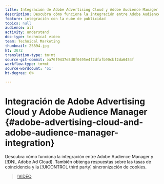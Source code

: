 ```yaml
---
title: Integración de Adobe Advertising Cloud y Adobe Audience Manager
description: Descubra cómo funciona la integración entre Adobe Audience Manager y Adobe Ad Cloud. También puede obtener respuestas sobre las tasas de coincidencia y la sincronización de cookies de terceros.
feature: integración con la nube de publicidad
topics: null
audience: all
activity: understand
doc-type: technical video
team: Technical Marketing
thumbnail: 25894.jpg
kt: 3072
translation-type: tm+mt
source-git-commit: ba76f9437e5d8f0495e4f2dfafb90cbf2da6454f
workflow-type: tm+mt
source-wordcount: '61'
ht-degree: 0%

---
```



# Integración de Adobe Advertising Cloud y Adobe Audience Manager {#adobe-advertising-cloud-and-adobe-audience-manager-integration}

Descubra cómo funciona la integración entre Adobe Audience Manager y [!DNL Adobe Ad Cloud]. También obtenga respuestas sobre las tasas de coincidencia y la [!UICONTROL third party] sincronización de cookies.

>[!VIDEO](https://video.tv.adobe.com/v/25894/?quality=12)